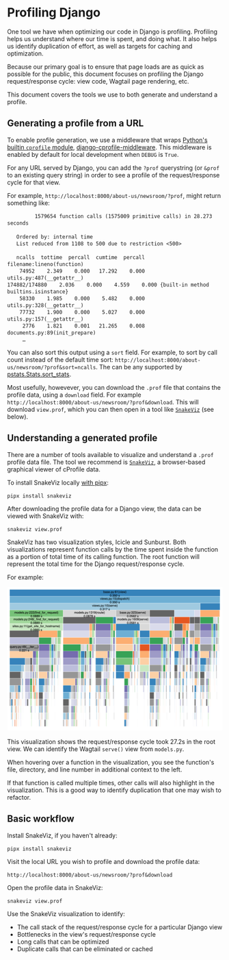 # Profiling Django

One tool we have when optimizing our code in Django is profiling.
Profiling helps us understand where our time is spent, and doing what.
It also helps us identify duplication of effort,
as well as targets for caching and optimization.

Because our primary goal is
to ensure that page loads are as quick as possible for the public,
this document focuses on profiling the Django request/response cycle:
view code, Wagtail page rendering, etc.

This document covers the tools we use to
both generate and understand a profile.

## Generating a profile from a URL

To enable profile generation,
we use a middleware that wraps
[Python's builtin `cprofile` module](https://docs.python.org/3/library/profile.html),
[django-cprofile-middleware](https://github.com/omarish/django-cprofile-middleware).
This middleware is enabled by default for local development
when `DEBUG` is `True`.

For any URL served by Django,
you can add the `?prof` querystring
(or `&prof` to an existing query string)
in order to see a profile of the request/response cycle for that view.

For example, `http://localhost:8000/about-us/newsroom/?prof`,
might return something like:

```
         1579654 function calls (1575009 primitive calls) in 28.273 seconds

   Ordered by: internal time
   List reduced from 1108 to 500 due to restriction <500>

   ncalls  tottime  percall  cumtime  percall filename:lineno(function)
    74952    2.349    0.000   17.292    0.000 utils.py:487(__getattr__)
174882/174880    2.036    0.000    4.559    0.000 {built-in method builtins.isinstance}
    58330    1.985    0.000    5.482    0.000 utils.py:328(__getattr__)
    77732    1.900    0.000    5.027    0.000 utils.py:157(__getattr__)
     2776    1.821    0.001   21.265    0.008 documents.py:89(init_prepare)
     …
```

You can also sort this output using a `sort` field.
For example, to sort by call count instead of the default time sort: `http://localhost:8000/about-us/newsroom/?prof&sort=ncalls`.
The can be any supported by
[pstats.Stats.sort_stats](https://docs.python.org/3/library/profile.html#pstats.Stats.sort_stats).

Most usefully, howevever,
you can download the `.prof` file that contains the profile data,
using a `download` field.
For example `http://localhost:8000/about-us/newsroom/?prof&download`.
This will download `view.prof`, which you can then open in a tool like
[`SnakeViz`](https://jiffyclub.github.io/snakeviz/)
(see below).

## Understanding a generated profile

There are a number of tools available
to visualize and understand a `.prof` profile data file.
The tool we recommend is
[`SnakeViz`](https://jiffyclub.github.io/snakeviz/),
a browser-based graphical viewer of cProfile data.

To install SnakeViz locally
[with pipx](https://github.com/cfpb/development/blob/main/guides/pipx.md):

```shell
pipx install snakeviz
```

After downloading the profile data for a Django view,
the data can be viewed with SnakeViz with:

```shell
snakeviz view.prof
```

SnakeViz has two visualization styles,
Icicle and Sunburst.
Both visualizations represent function calls by
the time spent inside the function
as a portion of total time of its calling function.
The root function will represent
the total time for the Django request/response cycle.

For example:

![Example SnakeViz Icicle view showing a class-based view call stack](img/profiling-django-snakeviz.png)

This visualization shows the request/response cycle
took 27.2s in the root view.
We can identify the Wagtail `serve()` view from `models.py`.

When hovering over a function in the visualization,
you see the function's file, directory,
and line number in additional context to the left.

If that function is called multiple times,
other calls will also highlight in the visualization.
This is a good way to identify duplication that one may wish to refactor.

## Basic workflow

Install SnakeViz, if you haven't already:

```shell
pipx install snakeviz
```

Visit the local URL you wish to profile and download the profile data:

```
http://localhost:8000/about-us/newsroom/?prof&download
```

Open the profile data in SnakeViz:

```shell
snakeviz view.prof
```

Use the SnakeViz visualization to identify:

- The call stack of the request/response cycle for a particular Django view
- Bottlenecks in the view's request/response cycle
- Long calls that can be optimized
- Duplicate calls that can be eliminated or cached
